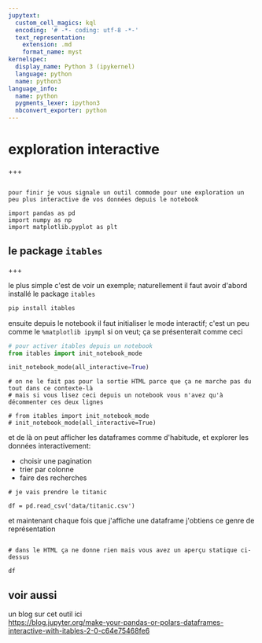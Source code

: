 ```yaml
---
jupytext:
  custom_cell_magics: kql
  encoding: '# -*- coding: utf-8 -*-'
  text_representation:
    extension: .md
    format_name: myst
kernelspec:
  display_name: Python 3 (ipykernel)
  language: python
  name: python3
language_info:
  name: python
  pygments_lexer: ipython3
  nbconvert_exporter: python
---
```


# exploration interactive

+++

````{admonition} →

pour finir je vous signale un outil commode pour une exploration un peu plus interactive de vos données depuis le notebook

````

```{code-cell} ipython3
import pandas as pd
import numpy as np
import matplotlib.pyplot as plt
```

## le package `itables`

+++

le plus simple c'est de voir un exemple; naturellement il faut avoir d'abord installé le package `itables`

```bash
pip install itables
```

ensuite depuis le notebook il faut initialiser le mode interactif; c'est un peu comme le `%matplotlib ipympl` si on veut; ça se présenterait comme ceci

```python
# pour activer itables depuis un notebook
from itables import init_notebook_mode

init_notebook_mode(all_interactive=True)
```

```{code-cell} ipython3
# on ne le fait pas pour la sortie HTML parce que ça ne marche pas du tout dans ce contexte-là
# mais si vous lisez ceci depuis un notebook vous n'avez qu'à décommenter ces deux lignes

# from itables import init_notebook_mode
# init_notebook_mode(all_interactive=True)
```

et de là on peut afficher les dataframes comme d'habitude, et explorer les données interactivement:

- choisir une pagination
- trier par colonne
- faire des recherches

```{code-cell} ipython3
# je vais prendre le titanic

df = pd.read_csv('data/titanic.csv')
```

et maintenant chaque fois que j'affiche une dataframe j'obtiens ce genre de représentation

```{image} media/itables.png
```

```{code-cell} ipython3
# dans le HTML ça ne donne rien mais vous avez un aperçu statique ci-dessus

df
```

## voir aussi

un blog sur cet outil ici  
<https://blog.jupyter.org/make-your-pandas-or-polars-dataframes-interactive-with-itables-2-0-c64e75468fe6>
